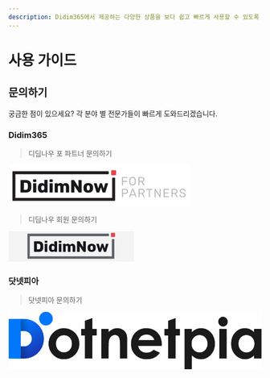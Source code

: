 ```yaml
---
description: Didim365에서 제공하는 다양한 상품을 보다 쉽고 빠르게 사용할 수 있도록 자세한 설명을 제공합니다.
---
```


# 사용 가이드

## 문의하기

궁금한 점이 있으세요? 각 분야 별 전문가들이 빠르게 도와드리겠습니다.

### Didim365

> 디딤나우 포 파트너 문의하기

[![\(&#xB514;&#xB524;&#xB098;&#xC6B0; &#xD3EC; &#xD30C;&#xD2B8;&#xB108; &#xBB38;&#xC758;&#xD558;&#xAE30;\)](.gitbook/assets/logo_didimnowfp.png)](https://partner.didim365.com/)

> 디딤나우 회원 문의하기

[![\(&#xB514;&#xB524;&#xB098;&#xC6B0; &#xD68C;&#xC6D0; &#xBB38;&#xC758;&#xD558;&#xAE30;\)](.gitbook/assets/logo_login.gif)](https://cloud.didim365.com/)

### 닷넷피아

> 닷넷피아 문의하기

[![\(&#xB514;&#xB524;&#xB098;&#xC6B0; &#xD3EC; &#xD30C;&#xD2B8;&#xB108; &#xBB38;&#xC758;&#xD558;&#xAE30;\)](.gitbook/assets/new-logo-d-8.png)](https://cloud.dotnetpia.co.kr/)

